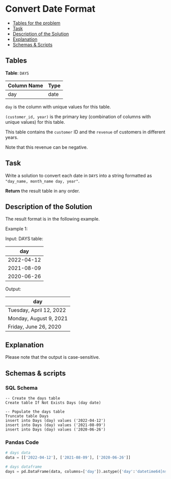 # Convert Date Format

- [Tables for the problem](#tables)
- [Task](#task)
- [Description of the Solution](#description-of-the-solution)
- [Explanation](#explanation)
- [Schemas & Scripts](#schemas--scripts)

## Tables 

**Table**: `DAYS`

| Column Name | Type |
|-------------|------|
| day         | date |

`day` is the column with unique values for this table.

`(customer_id, year)` is the primary key (combination of columns with unique values) for this table.

This table contains the `customer` ID and the `revenue` of customers in different years.

Note that this revenue can be negative.

## Task

Write a solution to convert each date in `DAYS` into a string formatted as 
`"day_name, month_name day, year"`.

**Return** the result table in any order.

## Description of the Solution ##

The result format is in the following example.

Example 1:

Input: 
DAYS table:

| day        |
|------------|
| 2022-04-12 |
| 2021-08-09 |
| 2020-06-26 |

Output: 

| day                     |
|-------------------------|
| Tuesday, April 12, 2022 |
| Monday, August 9, 2021  |
| Friday, June 26, 2020   |

## Explanation ##

Please note that the output is case-sensitive.

## Schemas & scripts

### SQL Schema

```genericsql
-- Create the days table
Create table If Not Exists Days (day date)

-- Populate the days table    
Truncate table Days
insert into Days (day) values ('2022-04-12')
insert into Days (day) values ('2021-08-09')
insert into Days (day) values ('2020-06-26')
```

### Pandas Code

```python
# days data
data = [['2022-04-12'], ['2021-08-09'], ['2020-06-26']]

# days dataframe
days = pd.DataFrame(data, columns=['day']).astype({'day':'datetime64[ns]'})
```